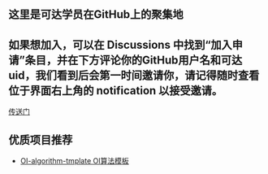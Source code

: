 ## 这里是可达学员在GitHub上的聚集地
## 如果想加入，可以在 Discussions 中找到“加入申请”条目，并在下方评论你的GitHub用户名和可达uid，我们看到后会第一时间邀请你，请记得随时查看位于界面右上角的 notification 以接受邀请。
[传送门](https://github.com/orgs/KedaOIers/discussions/5)

## 优质项目推荐
- [OI-algorithm-tmplate OI算法模板](https://github.com/KedaOIers/OI-algorithm-template)
